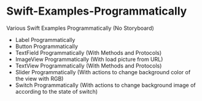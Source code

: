 # Swift-Examples-Programmatically

Various Swift Examples Programmatically (No Storyboard)

* Label Programmatically
* Button Programmatically
* TextField Programmatically (With Methods and Protocols)
* ImageView Programmatically (With load picture from URL)
* TextView Programmatically (With Methods and Protocols)
* Slider Programmatically (With actions to change background color of the view with RGB)
* Switch Programmatically (With actions to change background image of according to the state of switch)
